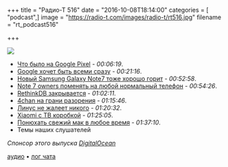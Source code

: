 +++
title = "Радио-Т 516"
date = "2016-10-08T18:14:00"
categories = [ "podcast",]
image = "https://radio-t.com/images/radio-t/rt516.jpg"
filename = "rt_podcast516"

+++

![](https://radio-t.com/images/radio-t/rt516.jpg)

- [Что было на Google Pixel](https://techcrunch.com/2016/10/04/everything-you-need-to-know-from-googles-pixel-event/) - *00:06:19*.
- [Google хочет быть всеми сразу](http://nymag.com/selectall/2016/10/google-doesnt-want-to-be-apple-it-wants-to-be-everyone.html) - *00:21:16*.
- [Новый Samsung Galaxy Note7 тоже хорошо горит](http://mashable.com/2016/10/05/samsung-galaxy-note7-plane-evacuation/) - *00:52:58*.
- [Note 7 owners поменять на любой нормальный телефон](http://www.recode.net/2016/10/6/13194156/sprint-samsung-galaxy-note-7-trade-phone) - *00:54:26*.
- [RethinkDB закрывается](https://rethinkdb.com/blog/rethinkdb-shutdown/) - *01:02:11*.
- [4chan на грани разорения](https://www.engadget.com/2016/10/07/internet-dumpster-fire-4chan-is-going-broke/) - *01:15:46*.
- [Линус не жалеет никого](http://www.theregister.co.uk/2016/10/05/linus_torvalds_admits_buggy_crap_made_it_into_linux_48/) - *01:20:32*.
- [Xiaomi с ТВ коробкой](http://www.techspot.com/news/66545-xiaomi-first-us-product-mi-box-69-android.html) - *01:25:05*.
- [Понюхать свежий мак в любое время](https://9to5mac.com/2016/10/03/new-mac-smell-candle-twelvesouth/) - *01:37:10*.
- Темы наших слушателей

_Спонсор этого выпуска [DigitalOcean](https://do.co/radiot)_

[аудио](https://cdn.radio-t.com/rt_podcast516.mp3) • [лог чата](http://chat.radio-t.com/logs/radio-t-516.html)
<audio src="https://cdn.radio-t.com/rt_podcast516.mp3" preload="none"></audio>
